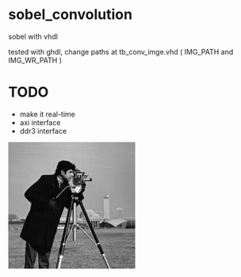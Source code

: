 # sobel_convolution
sobel with vhdl

tested with ghdl, change paths at tb_conv_imge.vhd ( IMG_PATH and IMG_WR_PATH )

# TODO
- make it real-time
- axi interface
- ddr3 interface


![GitHub Logo](/images/in.bmp)
